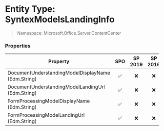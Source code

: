 # Entity Type: SyntexModelsLandingInfo

> Namespace: Microsoft.Office.Server.ContentCenter

### Properties

Property | SPO | SP 2019 | SP 2016 | SP 2013
----------|:---:|:-------:|:-------:|:-------:
DocumentUnderstandingModelDisplayName (Edm.String) | ✅ | ❌ | ❌ | ❌
DocumentUnderstandingModelLandingUrl (Edm.String) | ✅ | ❌ | ❌ | ❌
FormProcessingModelDisplayName (Edm.String) | ✅ | ❌ | ❌ | ❌
FormProcessingModelLandingUrl (Edm.String) | ✅ | ❌ | ❌ | ❌